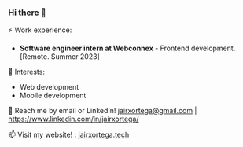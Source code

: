 ### Hi there 👋

⚡ Work experience: <br>

- **Software engineer intern at Webconnex** - Frontend development. [Remote. Summer 2023]

🌱 Interests:
- Web development
- Mobile development

💬 Reach me by email or LinkedIn! jairxortega@gmail.com | https://www.linkedin.com/in/jairxortega/

📫 Visit my website! : [jairxortega.tech](https://jairxortega.tech/)

<!--[![Top Langs](https://github-readme-stats.vercel.app/api/top-langs/?jairxortega=&layout=compact&hide=tex)](https://github.com/anuraghazra/github-readme-stats)-->

<!--
**jairxortega/jairxortega** is a ✨ _special_ ✨ repository because its `README.md` (this file) appears on your GitHub profile.

Here are some ideas to get you started:

- 🔭 I’m currently working on ...
- 🌱 I’m currently learning ...
- 👯 I’m looking to collaborate on ...
- 🤔 I’m looking for help with ...
- 💬 Ask me about ...
- 📫 How to reach me: ...
- 😄 Pronouns: ...
- ⚡ Fun fact: ...
-->
